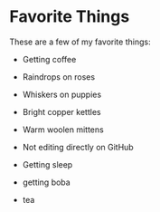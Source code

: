 # Favorite Things

These are a few of my favorite things:

- Getting coffee
- Raindrops on roses
- Whiskers on puppies
- Bright copper kettles
- Warm woolen mittens
- Not editing directly on GitHub
- Getting sleep
- getting boba

- tea
